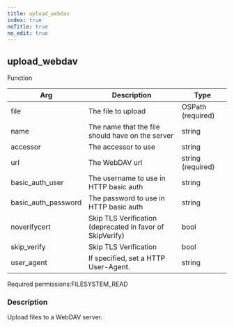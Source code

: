 ```yaml
---
title: upload_webdav
index: true
noTitle: true
no_edit: true
---
```




<div class="vql_item"></div>


## upload_webdav
<span class='vql_type label label-warning pull-right page-header'>Function</span>



<div class="vqlargs"></div>

Arg | Description | Type
----|-------------|-----
file|The file to upload|OSPath (required)
name|The name that the file should have on the server|string
accessor|The accessor to use|string
url|The WebDAV url|string (required)
basic_auth_user|The username to use in HTTP basic auth|string
basic_auth_password|The password to use in HTTP basic auth|string
noverifycert|Skip TLS Verification (deprecated in favor of SkipVerify)|bool
skip_verify|Skip TLS Verification|bool
user_agent|If specified, set a HTTP User-Agent.|string

<span class="permission_list vql_type">Required permissions:</span><span class="permission_list linkcolour label label-important">FILESYSTEM_READ</span>

### Description

Upload files to a WebDAV server.

